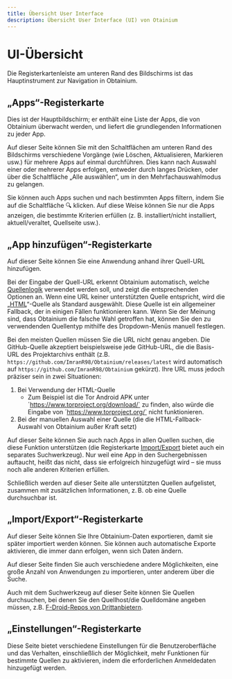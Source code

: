 ```yaml
---
title: Übersicht User Interface
description: Übersicht User Interface (UI) von Otainium
---
```


# UI-Übersicht

Die Registerkartenleiste am unteren Rand des Bildschirms ist das Hauptinstrument zur Navigation in Obtainium.

## „Apps“-Registerkarte

Dies ist der Hauptbildschirm; er enthält eine Liste der Apps, die von Obtainium überwacht werden, und liefert die grundlegenden Informationen zu jeder App.

Auf dieser Seite können Sie mit den Schaltflächen am unteren Rand des Bildschirms verschiedene Vorgänge (wie Löschen, Aktualisieren, Markieren usw.) für mehrere Apps auf einmal durchführen. Dies kann nach Auswahl einer oder mehrerer Apps erfolgen, entweder durch langes Drücken, oder über die Schaltfläche „Alle auswählen“, um in den Mehrfachauswahlmodus zu gelangen.

Sie können auch Apps suchen und nach bestimmten Apps filtern, indem Sie auf die Schaltfläche 🔍 klicken. Auf diese Weise können Sie nur die Apps anzeigen, die bestimmte Kriterien erfüllen (z. B. installiert/nicht installiert, aktuell/veraltet, Quellseite usw.).

## „App hinzufügen“-Registerkarte

Auf dieser Seite können Sie eine Anwendung anhand ihrer Quell-URL hinzufügen.

Bei der Eingabe der Quell-URL erkennt Obtainium automatisch, welche [Quellenlogik](app_tracking.de.md/#grundlagen) verwendet werden soll, und zeigt die entsprechenden Optionen an. Wenn eine URL keiner unterstützten Quelle entspricht, wird die „[HTML](sources.de.md/#html)“-Quelle als Standard ausgewählt. Diese Quelle ist ein allgemeiner Fallback, der in einigen Fällen funktionieren kann. Wenn Sie der Meinung sind, dass Obtainium die falsche Wahl getroffen hat, können Sie den zu verwendenden Quellentyp mithilfe des Dropdown-Menüs manuell festlegen.

Bei den meisten Quellen müssen Sie die URL nicht genau angeben. Die GitHub-Quelle akzeptiert beispielsweise jede GitHub-URL, die die Basis-URL des Projektarchivs enthält (z.B. `https://github.com/ImranR98/Obtainium/releases/latest` wird automatisch auf `https://github.com/ImranR98/Obtainium` gekürzt). Ihre URL muss jedoch präziser sein in zwei Situationen:

1. Bei Verwendung der HTML-Quelle
      - Zum Beispiel ist die Tor Android APK unter ´https://www.torproject.org/download/` zu finden, also würde die Eingabe von ´https://www.torproject.org/` nicht funktionieren.
2. Bei der manuellen Auswahl einer Quelle (die die HTML-Fallback-Auswahl von Obtainium außer Kraft setzt)

Auf dieser Seite können Sie auch nach Apps in allen Quellen suchen, die diese Funktion unterstützen (die Registerkarte [Import/Export](„Import/Export“-Registerkarte) bietet auch ein separates Suchwerkzeug). Nur weil eine App in den Suchergebnissen auftaucht, heißt das nicht, dass sie erfolgreich hinzugefügt wird – sie muss noch alle anderen Kriterien erfüllen.

Schließlich werden auf dieser Seite alle unterstützten Quellen aufgelistet, zusammen mit zusätzlichen Informationen, z. B. ob eine Quelle durchsuchbar ist.

## „Import/Export“-Registerkarte

Auf dieser Seite können Sie Ihre Obtainium-Daten exportieren, damit sie später importiert werden können. Sie können auch automatische Exporte aktivieren, die immer dann erfolgen, wenn sich Daten ändern.

Auf dieser Seite finden Sie auch verschiedene andere Möglichkeiten, eine große Anzahl von Anwendungen zu importieren, unter anderem über die Suche.

Auch mit dem Suchwerkzeug auf dieser Seite können Sie Quellen durchsuchen, bei denen Sie den Quellhost/die Quelldomäne angeben müssen, z.B. [F-Droid-Repos von Drittanbietern](sources.de.md/#f-droid-third-party-repo).

## „Einstellungen“-Registerkarte

Diese Seite bietet verschiedene Einstellungen für die Benutzeroberfläche und das Verhalten, einschließlich der Möglichkeit, mehr Funktionen für bestimmte Quellen zu aktivieren, indem die erforderlichen Anmeldedaten hinzugefügt werden.
